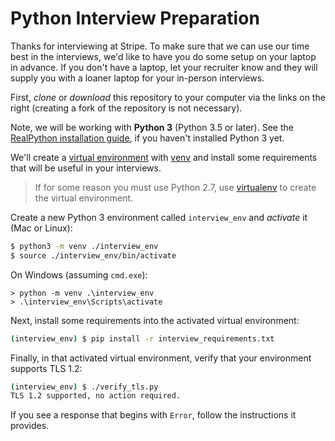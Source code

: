 # Python Interview Preparation

Thanks for interviewing at Stripe.
To make sure that we can use our time best in the interviews,
we'd like to have you do some setup on your laptop in advance.
If you don't have a laptop, let your recruiter know
and they will supply you with a loaner laptop for your in-person interviews.

First, _clone_ or _download_ this repository to your computer
via the links on the right
(creating a fork of the repository is not necessary).

Note, we will be working with **Python 3** (Python 3.5 or later).
See the [RealPython installation guide], if you haven't installed Python 3 yet.

We'll create a [virtual environment] with [venv]
and install some requirements that will be useful in your interviews.

> If for some reason you must use Python 2.7,
> use [virtualenv] to create the virtual environment.

Create a new Python 3 environment called `interview_env` and _activate_ it
(Mac or Linux):

```bash
$ python3 -m venv ./interview_env
$ source ./interview_env/bin/activate
```

On Windows (assuming `cmd.exe`):

```batch
> python -m venv .\interview_env
> .\interview_env\Scripts\activate
```

Next, install some requirements into the activated virtual environment:

```bash
(interview_env) $ pip install -r interview_requirements.txt
```

Finally, in that activated virtual environment, verify that your environment supports TLS 1.2:

```bash
(interview_env) $ ./verify_tls.py
TLS 1.2 supported, no action required.
```

If you see a response that begins with `Error`, follow the instructions it provides.

[RealPython installation guide]: https://realpython.com/installing-python/
[virtual environment]: https://realpython.com/python-virtual-environments-a-primer/
[venv]: https://docs.python.org/3/library/venv.html
[virtualenv]: https://virtualenv.pypa.io/en/latest/installation.html
